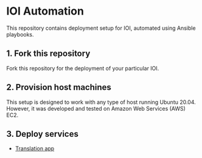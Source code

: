 # IOI Automation

This repository contains deployment setup for IOI, automated using Ansible playbooks.

## 1. Fork this repository

Fork this repository for the deployment of your particular IOI.

## 2. Provision host machines

This setup is designed to work with any type of host running Ubuntu 20.04. However, it was developed and tested on Amazon Web Services (AWS) EC2.

## 3. Deploy services

- [Translation app](translation/README.md)

